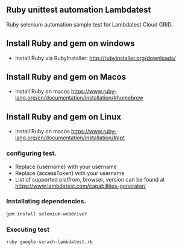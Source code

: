 ## Ruby unittest automation Lambdatest

Ruby selenium automation sample test for Lambdatest Cloud GRID.


## Install Ruby and gem on windows
 - Install Ruby via RubyInstaller: http://rubyinstaller.org/downloads/


## Install Ruby and gem on Macos
 - Install Ruby on macos https://www.ruby-lang.org/en/documentation/installation/#homebrew


## Install Ruby and gem on Linux
 - Install Ruby on macos https://www.ruby-lang.org/en/documentation/installation/#apt

 


### configuring test.
- Replace {username}  with your username 
- Replace {accessToken}  with your username 
- List of supported platfrom, browser, version can be found at https://www.lambdatest.com/capabilities-generator/


### Installating dependencies.
```bash
gem install selenium-webdriver 
```

### Executing test
```bash
ruby google-serach-lambdatest.rb
```
